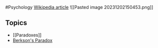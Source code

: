 #Psychology 
[Wikipedia article](https://en.wikipedia.org/wiki/Cognitive_bias)
![[Pasted image 20231202150453.png]]

## Topics
* [[Paradoxes]]
* [Berkson's Paradox](https://en.wikipedia.org/wiki/Berkson%27s_paradox)